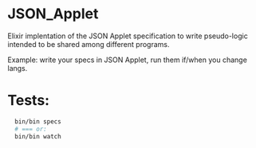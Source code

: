 JSON\_Applet
==========

Elixir implentation of the JSON Applet specification to write
pseudo-logic intended to be shared among different programs.

Example: write your specs in JSON Applet, run them
if/when you change langs.

Tests:
==========

```bash
  bin/bin specs
  # === or:
  bin/bin watch
```
